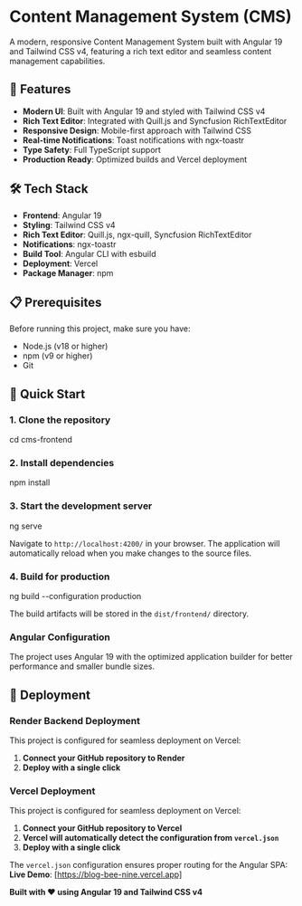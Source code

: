 # Content Management System (CMS)

A modern, responsive Content Management System built with Angular 19 and Tailwind CSS v4, featuring a rich text editor and seamless content management capabilities.

## 🚀 Features

- **Modern UI**: Built with Angular 19 and styled with Tailwind CSS v4
- **Rich Text Editor**: Integrated with Quill.js and Syncfusion RichTextEditor
- **Responsive Design**: Mobile-first approach with Tailwind CSS
- **Real-time Notifications**: Toast notifications with ngx-toastr
- **Type Safety**: Full TypeScript support
- **Production Ready**: Optimized builds and Vercel deployment

## 🛠️ Tech Stack

- **Frontend**: Angular 19
- **Styling**: Tailwind CSS v4
- **Rich Text Editor**: Quill.js, ngx-quill, Syncfusion RichTextEditor
- **Notifications**: ngx-toastr
- **Build Tool**: Angular CLI with esbuild
- **Deployment**: Vercel
- **Package Manager**: npm

## 📋 Prerequisites

Before running this project, make sure you have:

- Node.js (v18 or higher)
- npm (v9 or higher)
- Git

## 🚀 Quick Start

### 1. Clone the repository

cd cms-frontend


### 2. Install dependencies

npm install

### 3. Start the development server

ng serve

Navigate to `http://localhost:4200/` in your browser. The application will automatically reload when you make changes to the source files.

### 4. Build for production

ng build --configuration production

The build artifacts will be stored in the `dist/frontend/` directory.

### Angular Configuration

The project uses Angular 19 with the optimized application builder for better performance and smaller bundle sizes.

## 🚀 Deployment

### Render Backend Deployment

This project is configured for seamless deployment on Vercel:

1. **Connect your GitHub repository to Render**
2. **Deploy with a single click**

### Vercel Deployment

This project is configured for seamless deployment on Vercel:

1. **Connect your GitHub repository to Vercel**
2. **Vercel will automatically detect the configuration from `vercel.json`**
3. **Deploy with a single click**

The `vercel.json` configuration ensures proper routing for the Angular SPA:
**Live Demo**: [https://blog-bee-nine.vercel.app]

**Built with ❤️ using Angular 19 and Tailwind CSS v4**
